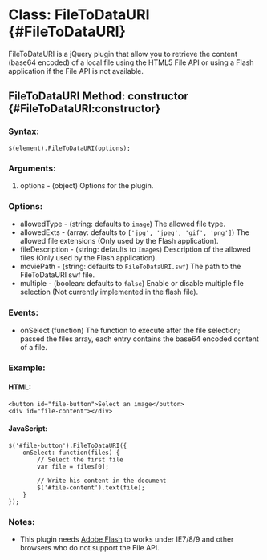 Class: FileToDataURI {#FileToDataURI}
=========================================

FileToDataURI is a jQuery plugin that allow you to retrieve the content (base64 encoded) of a local file using the HTML5 File API or using a Flash application if the File API is not available.

FileToDataURI Method: constructor {#FileToDataURI:constructor}
-------------------------------------------------------------------

### Syntax:

	$(element).FileToDataURI(options);

### Arguments:

1. options - (object) Options for the plugin.

### Options:

* allowedType - (string: defaults to `image`) The allowed file type.
* allowedExts - (array: defaults to `['jpg', 'jpeg', 'gif', 'png']`) The allowed file extensions (Only used by the Flash application).
* fileDescription - (string: defaults to `Images`) Description of the allowed files (Only used by the Flash application).
* moviePath - (string: defaults to `FileToDataURI.swf`) The path to the FileToDataURI swf file.
* multiple - (boolean: defaults to `false`) Enable or disable multiple file selection (Not currently implemented in the flash file).

### Events:

* onSelect (function) The function to execute after the file selection; passed the files array, each entry contains the base64 encoded content of a file.

### Example:

#### HTML:

	<button id="file-button">Select an image</button>
	<div id="file-content"></div>

#### JavaScript:

	$('#file-button').FileToDataURI({
		onSelect: function(files) {
			// Select the first file
			var file = files[0];

			// Write his content in the document
			$('#file-content').text(file);
		}
	});

### Notes:

 * This plugin needs [Adobe Flash](http://get.adobe.com/fr/flashplayer/) to works under IE7/8/9 and other browsers who do not support the File API.